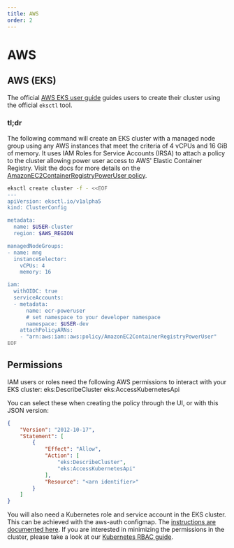 ```yaml
---
title: AWS
order: 2
---
```


# AWS

## AWS (EKS)

The official [AWS EKS user guide](https://docs.aws.amazon.com/eks/latest/userguide/create-cluster.html) guides users to create their cluster using the official `eksctl` tool.

### tl;dr

The following command will create an EKS cluster with a managed node group using any AWS instances that meet the criteria of 4 vCPUs and 16 GiB of memory. It uses IAM Roles for Service Accounts (IRSA) to attach a policy to the cluster allowing power user access to AWS' Elastic Container Registry. Visit the docs for more details on the [AmazonEC2ContainerRegistryPowerUser policy](https://docs.aws.amazon.com/AmazonECR/latest/userguide/security-iam-awsmanpol.html#security-iam-awsmanpol-AmazonEC2ContainerRegistryPowerUser).

```bash
eksctl create cluster -f - <<EOF
---
apiVersion: eksctl.io/v1alpha5
kind: ClusterConfig

metadata:
  name: $USER-cluster
  region: $AWS_REGION

managedNodeGroups:
- name: mng
  instanceSelector:
    vCPUs: 4
    memory: 16

iam:
  withOIDC: true
  serviceAccounts:
  - metadata:
      name: ecr-poweruser
      # set namespace to your developer namespace
      namespace: $USER-dev
    attachPolicyARNs:
    - "arn:aws:iam::aws:policy/AmazonEC2ContainerRegistryPowerUser"
EOF
```

## Permissions

IAM users or roles need the following AWS permissions to interact with your EKS cluster:
eks:DescribeCluster
eks:AccessKubernetesApi

You can select these when creating the policy through the UI, or with this JSON version:
```json
{
    "Version": "2012-10-17",
    "Statement": [
        {
            "Effect": "Allow",
            "Action": [
                "eks:DescribeCluster",
                "eks:AccessKubernetesApi"
            ],
            "Resource": "<arn identifier>"
        }
    ]
}
```

You will also need a Kubernetes role and service account in the EKS cluster. This can be achieved with the aws-auth configmap. The [instructions are documented here](https://docs.aws.amazon.com/eks/latest/userguide/add-user-role.html). If you are interested in minimizing the permissions in the cluster, please take a look at our [Kubernetes RBAC guide](../../../guides/rbac-config.md).
